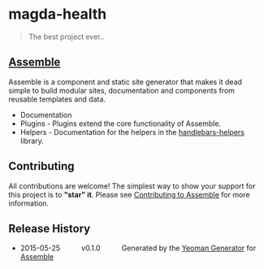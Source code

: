# magda-health

> The best project ever..

## [Assemble](http://assemble.io/)

Assemble is a component and static site generator that makes it dead simple to build modular sites, documentation and components from reusable templates and data.

* Documentation
* Plugins - Plugins extend the core functionality of Assemble.
* Helpers - Documentation for the helpers in the [handlebars-helpers](http://github.com/assemble/handlebars-helpers) library.

## Contributing
All contributions are welcome! The simplest way to show your support for this project is to **"star" it**. Please see [Contributing to Assemble](http://assemble.io/contributing) for more information.

## Release History
 * 2015-05-25   v0.1.0   Generated by the [Yeoman Generator](https://github.com/assemble/generator-assemble) for [Assemble](http://assemble.io)
